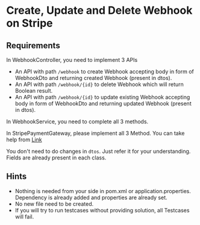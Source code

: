# Create, Update and Delete Webhook on Stripe

## Requirements

In WebhookController, you need to implement 3 APIs

 - An API with path `/webhook` to create Webhook accepting body in form of WebhookDto and returning created Webhook (present in dtos).
 - An API with path `/webhook/{id}` to delete Webhook which will return Boolean result.
 - An API with path `/webhook/{id}` to update existing Webhook accepting body in form of WebhookDto and returning updated Webhook (present in dtos).

In WebhookService, you need to  complete all 3 methods.

In StripePaymentGateway, please implement all 3 Method. You can take help from [Link](https://docs.stripe.com/api/webhook_endpoints)

You don't need to do changes in `dtos`. Just refer it for your understanding. Fields are already present in each class.

## Hints
 - Nothing is needed from your side in pom.xml or application.properties. Dependency is already added and properties are already set.
 - No new file need to be created.
 - If you will try to run testcases without providing solution, all Testcases will fail.
